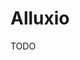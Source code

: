 # Alluxio

<!--
https://www.jowanza.com/blog/2019/5/14/simplifying-data-products-with-alluxio
https://www.jowanza.com/blog/what-is-alluxio-and-will-it-help-my-spark-jobs
-->

TODO
